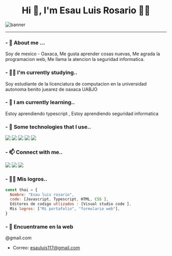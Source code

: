 <h1 align="center">Hi 👋,  I'm Esau Luis Rosario 👨‍💻 </h1>


![banner](https://user-images.githubusercontent.com/73414796/139736113-dbdea9ba-9e27-44c0-94fb-48020903ee96.png)

</h2>

<hr/>
<a hre>
<h3 > - 🔭 About me ... </h3>
<p> Soy de mexico - Oaxaca,
    Me gusta aprender cosas nuevas,
    Me agrada la programacion web,
    Me llama la atencion la seguridad informatica.
</p> 

<h3>- 👨‍💻 I'm currently studying..</h3>
<p> Soy estudiante de la licenciatura de computacion en la universidad autonoma benito juearez de oaxaca UABJO </p> 

<h3> - 📕 I am currently learning..</h3>
<p> Estoy aprendiendo typescript ,
  Estoy aprendiendo seguridad informatica 
</p> 


<h3 > - 💬 Some technologies that I use..</h3>
<div display="flex">
  <img src="https://img.shields.io/badge/html5%20-%23E34F26.svg?&style=for-the-badge&logo=html5&logoColor=white">
  <img src="https://img.shields.io/badge/css3%20-%231572B6.svg?&style=for-the-badge&logo=css3&logoColor=white">
  <img src="https://img.shields.io/badge/javascript-%23F7DF1E.svg?&style=for-the-badge&logo=javascript&logoColor=black&labelColor=black">
  <img src="https://img.shields.io/badge/git%20-%23F05033.svg?&style=for-the-badge&logo=git&logoColor=white"/>
  <img src="https://img.shields.io/badge/github%20-%23121011.svg?&style=for-the-badge&logo=github&logoColor=white"/>
</div>

<h3> - 📫 Connect with me..</h3>

[<img src="https://img.shields.io/badge/twitter-%231DA1F2.svg?&style=for-the-badge&logo=twitter&logoColor=white">]()
[<img src="https://img.shields.io/badge/instagram-%23E4405F.svg?&style=for-the-badge&logo=instagram&logoColor=white">]()
[<img src="https://img.shields.io/badge/facebook-%231877F2.svg?&style=for-the-badge&logo=facebook&logoColor=white">]()


<h3>- 👨‍💻 Mis logros..</h3>

```javascript
const thai = {
  Nombre: "Esau luis rosario",
  code: [Javascript, Typescript, HTML, CSS ],
  Editores de codigo utlizados : [Visual studio code ],
  Mis logros: ["Mi portafolio", "formulario web"],
}
```
<h3> - 📕 Encuentrame en la web </h3>@gmail.com

- Correo: esauluis117@gmail.com
 
